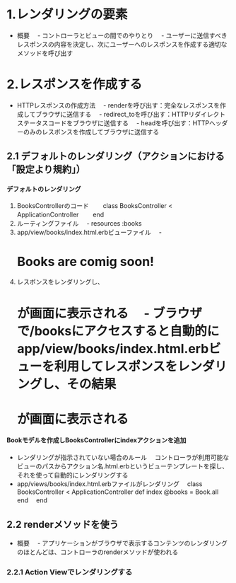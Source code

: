 # 1.レンダリングの要素
- 概要
　- コントローラとビューの間でのやりとり
　- ユーザーに送信すべきレスポンスの内容を決定し、次にユーザーへのレスポンスを作成する適切なメソッドを呼び出す
# 2.レスポンスを作成する
- HTTPレスポンスの作成方法
　- renderを呼び出す：完全なレスポンスを作成してブラウザに送信する
　- redirect_toを呼び出す：HTTPリダイレクトステータスコードをブラウザに送信する
　- headを呼び出す：HTTPヘッダーのみのレスポンスを作成してブラウザに送信する
## 2.1 デフォルトのレンダリング（アクションにおける「設定より規約」）
#### デフォルトのレンダリング
1. BooksControllerのコード
　　class BooksController < ApplicationController
　　end
2. ルーティングファイル
　- resources :books
3. app/view/books/index.html.erbビューファイル
　- <h1>Books are comig soon!</h1>
4. レスポンスをレンダリングし、<h1>が画面に表示される
　- ブラウザで/booksにアクセスすると自動的にapp/view/books/index.html.erbビューを利用してレスポンスをレンダリングし、その結果<h1>が画面に表示される
#### Bookモデルを作成しBooksControllerにindexアクションを追加
- レンダリングが指示されていない場合のルール
　コントローラが利用可能なビューのパスからアクション名.html.erbというビューテンプレートを探し、それを使って自動的にレンダリングする
- app/views/books/index.html.erbファイルがレンダリング
　class BooksController < ApplicationController
   def index
     @books = Book.all
   end
　end
## 2.2 renderメソッドを使う
- 概要
　- アプリケーションがブラウザで表示するコンテンツのレンダリングのほとんどは、コントローラのrenderメソッドが使われる
### 2.2.1 Action Viewでレンダリングする

